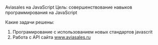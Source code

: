 Aviasales на JavaScript
Цель: совершенствование навыков программирования на JavaScript

Какие задачи решены: 

1. Програмирование с использованием новых стандартов javascrit
2. Работа с API сайта www.aviasales.ru